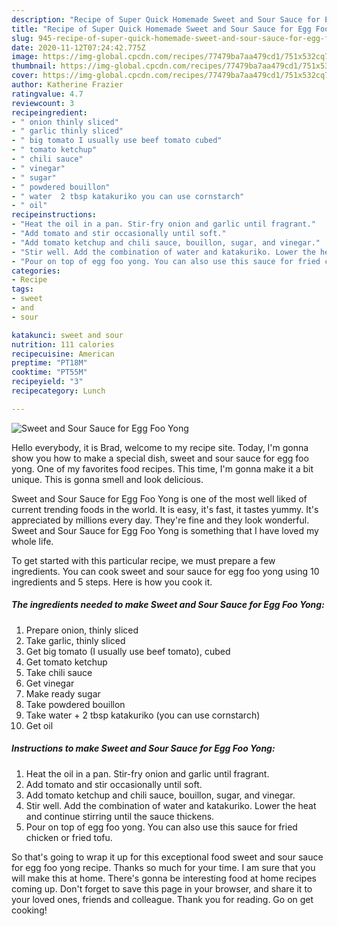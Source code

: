 ```yaml
---
description: "Recipe of Super Quick Homemade Sweet and Sour Sauce for Egg Foo Yong"
title: "Recipe of Super Quick Homemade Sweet and Sour Sauce for Egg Foo Yong"
slug: 945-recipe-of-super-quick-homemade-sweet-and-sour-sauce-for-egg-foo-yong
date: 2020-11-12T07:24:42.775Z
image: https://img-global.cpcdn.com/recipes/77479ba7aa479cd1/751x532cq70/sweet-and-sour-sauce-for-egg-foo-yong-recipe-main-photo.jpg
thumbnail: https://img-global.cpcdn.com/recipes/77479ba7aa479cd1/751x532cq70/sweet-and-sour-sauce-for-egg-foo-yong-recipe-main-photo.jpg
cover: https://img-global.cpcdn.com/recipes/77479ba7aa479cd1/751x532cq70/sweet-and-sour-sauce-for-egg-foo-yong-recipe-main-photo.jpg
author: Katherine Frazier
ratingvalue: 4.7
reviewcount: 3
recipeingredient:
- " onion thinly sliced"
- " garlic thinly sliced"
- " big tomato I usually use beef tomato cubed"
- " tomato ketchup"
- " chili sauce"
- " vinegar"
- " sugar"
- " powdered bouillon"
- " water  2 tbsp katakuriko you can use cornstarch"
- " oil"
recipeinstructions:
- "Heat the oil in a pan. Stir-fry onion and garlic until fragrant."
- "Add tomato and stir occasionally until soft."
- "Add tomato ketchup and chili sauce, bouillon, sugar, and vinegar."
- "Stir well. Add the combination of water and katakuriko. Lower the heat and continue stirring until the sauce thickens."
- "Pour on top of egg foo yong. You can also use this sauce for fried chicken or fried tofu."
categories:
- Recipe
tags:
- sweet
- and
- sour

katakunci: sweet and sour 
nutrition: 111 calories
recipecuisine: American
preptime: "PT18M"
cooktime: "PT55M"
recipeyield: "3"
recipecategory: Lunch

---
```



![Sweet and Sour Sauce for Egg Foo Yong](https://img-global.cpcdn.com/recipes/77479ba7aa479cd1/751x532cq70/sweet-and-sour-sauce-for-egg-foo-yong-recipe-main-photo.jpg)

Hello everybody, it is Brad, welcome to my recipe site. Today, I'm gonna show you how to make a special dish, sweet and sour sauce for egg foo yong. One of my favorites food recipes. This time, I'm gonna make it a bit unique. This is gonna smell and look delicious.

Sweet and Sour Sauce for Egg Foo Yong is one of the most well liked of current trending foods in the world. It is easy, it's fast, it tastes yummy. It's appreciated by millions every day. They're fine and they look wonderful. Sweet and Sour Sauce for Egg Foo Yong is something that I have loved my whole life.




To get started with this particular recipe, we must prepare a few ingredients. You can cook sweet and sour sauce for egg foo yong using 10 ingredients and 5 steps. Here is how you cook it.

<!--inarticleads1-->

##### The ingredients needed to make Sweet and Sour Sauce for Egg Foo Yong:

1. Prepare  onion, thinly sliced
1. Take  garlic, thinly sliced
1. Get  big tomato (I usually use beef tomato), cubed
1. Get  tomato ketchup
1. Take  chili sauce
1. Get  vinegar
1. Make ready  sugar
1. Take  powdered bouillon
1. Take  water + 2 tbsp katakuriko (you can use cornstarch)
1. Get  oil




<!--inarticleads2-->

##### Instructions to make Sweet and Sour Sauce for Egg Foo Yong:

1. Heat the oil in a pan. Stir-fry onion and garlic until fragrant.
1. Add tomato and stir occasionally until soft.
1. Add tomato ketchup and chili sauce, bouillon, sugar, and vinegar.
1. Stir well. Add the combination of water and katakuriko. Lower the heat and continue stirring until the sauce thickens.
1. Pour on top of egg foo yong. You can also use this sauce for fried chicken or fried tofu.




So that's going to wrap it up for this exceptional food sweet and sour sauce for egg foo yong recipe. Thanks so much for your time. I am sure that you will make this at home. There's gonna be interesting food at home recipes coming up. Don't forget to save this page in your browser, and share it to your loved ones, friends and colleague. Thank you for reading. Go on get cooking!
